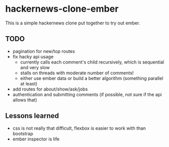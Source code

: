# hackernews-clone-ember
This is a simple hackernews clone put together to try out ember. 

## TODO
 - pagination for new/top routes
 - fix hacky api usage
   - currently calls each comment's child recursively, which is sequential and very slow
   - stalls on threads with moderate number of comments!
   - either use ember data or build a better algorithm (something parallel at least)
 - add routes for about/show/ask/jobs
 - authentication and submitting comments (if possible, not sure if the api allows that)

## Lessons learned
 - css is not really that difficult, flexbox is easier to work with than bootstrap
 - ember inspector is life

